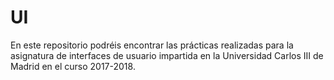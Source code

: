 # UI
En este repositorio podréis encontrar las prácticas realizadas para la asignatura de interfaces de usuario impartida en la Universidad Carlos III de Madrid en el curso 2017-2018.
